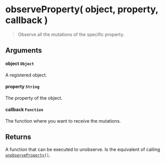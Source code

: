 # observeProperty( object, property, callback )

> Observe all the mutations of the specific property.

## Arguments

#### object `Object`
A registered object.

#### property `String`
The property of the object.

#### callback `Function`
The function where you want to receive the mutations.





## Returns

A function that can be executed to unobserve. Is the equivalent of calling [`unobserveProperty()`](/javascript/api/unobserveProperty).



